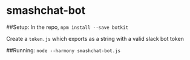 # smashchat-bot

##Setup:
In the repo, `npm install --save botkit`

Create a `token.js` which exports as a string with a valid slack bot token

##Running:
`node --harmony smashchat-bot.js`
